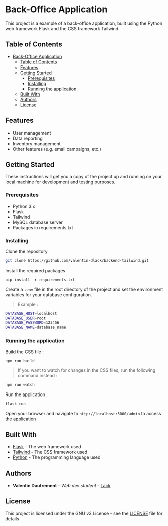 # Back-Office Application

This project is a example of a back-office application, built using the Python web framework Flask and the CSS framework Tailwind.

## Table of Contents

- [Back-Office Application](#back-office-application)
  - [Table of Contents](#table-of-contents)
  - [Features](#features)
  - [Getting Started](#getting-started)
    - [Prerequisites](#prerequisites)
    - [Installing](#installing)
    - [Running the application](#running-the-application)
  - [Built With](#built-with)
  - [Authors](#authors)
  - [License](#license)

## Features

- User management
- Data reporting
- Inventory management
- Other features (e.g. email campaigns, etc.)

## Getting Started

These instructions will get you a copy of the project up and running on your local machine for development and testing purposes.

### Prerequisites

- Python 3.x
- Flask
- Tailwind
- MySQL database server
- Packages in requirements.txt

### Installing

Clone the repository

```bash
git clone https://github.com/valentin-dlack/backend-tailwind.git
```

Install the required packages

```py
pip install -r requirements.txt
```

Create a `.env` file in the root directory of the project and set the environment variables for your database configuration.

> Example :

```bash
DATABASE_HOST=localhost
DATABASE_USER=root
DATABASE_PASSWORD=123456
DATABASE_NAME=database_name
```

### Running the application

Build the CSS file :

```bash
npm run build
```

> If you want to watch for changes in the CSS files, run the following command instead :

```bash
npm run watch
```

Run the application :

```bash
flask run
```

Open your browser and navigate to `http://localhost:5000/admin` to access the application

## Built With

- [Flask](https://flask.palletsprojects.com/) - The web framework used
- [Tailwind](https://tailwindcss.com/) - The CSS framework used
- [Python](https://www.python.org/) - The programming language used

## Authors

- **Valentin Dautrement** - *Web dev student* - [Lack](https://github.com/valentin-dlack)

## License

This project is licensed under the GNU v3 License - see the [LICENSE](LICENSE) file for details
